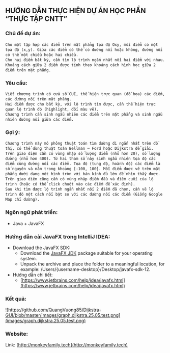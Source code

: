 ## HƯỚNG DẪN THỰC HIỆN DỰ ÁN HỌC PHẦN “THỰC TẬP CNTT”
### Chủ đề dự án:
```
Cho một tập hợp các điểm trên mặt phẳng tọa độ Oxy, mỗi điểm có một tọa độ (x,y). Giữa các điểm có thể có đường nối hoặc không, đường nối có thể một chiều hoặc hai chiều.
Cho hai điểm bất kỳ, cần tìm lộ trình ngắn nhất nối hai điểm với nhau. Khoảng cách giữa 2 điểm được tính theo khoảng cách hình học giữa 2 điểm trên mặt phẳng.
```
### Yêu cầu: 
```
Viết chương trình có cửa sổ GUI, thể hiện trực quan (đồ họa) các điểm, các đường nối trên mặt phẳng.
Hai điểm được cho bất kỳ, với lộ trình tìm được, cần thể hiện trực quan lộ trình đó (highlight, đổi màu vẽ).
Chương trình cần sinh ngẫu nhiên các điểm trên mặt phẳng và sinh ngẫu nhiên đường nối giữa các điểm.
```
### Gợi ý:
```
Chương trình này mô phỏng thuật toán tìm đường đi ngắn nhất trên đồ thị, có thể dùng thuật toán Bellman – Ford hoặc Dijkstra để giải.
Trên giao diện cần có vùng nhập số lượng điểm (nhỏ hơn 20), số lượng đường (nhỏ hơn 400). Từ hai tham số này sinh ngẫu nhiên tọa độ các điểm cùng đường nối các điểm. Tọa độ (tung độ, hoành độ) các điểm là số nguyên và nằm trong khoảng [-100, 100]. Mỗi điểm được vẽ trên mặt phẳng dưới dạng một hình tròn với bán kính đủ lớn để nhìn thấy được.
Trên giao diện cũng cần có vùng nhập điểm đầu và điểm cuối của lộ trình (hoặc có thể click chuột vào các điểm để xác định).
Sau khi tìm được lộ trình ngắn nhất nối 2 điểm đã chọn, cần vẽ lộ trình đó một cách nổi bật so với các đường nối các điểm (Giống Google Map chỉ đường).
```
### Ngôn ngữ phát triển:
* Java + JavaFX
### Hướng dẫn cài JavaFX trong IntelliJ IDEA:
* Download the JavaFX SDK﻿:
    - Download the [JavaFX JDK](https://gluonhq.com/products/javafx/) package suitable for your operating system.
    - Unpack the archive and place the folder to a meaningful location, for example: /Users/{username-desktop}/Desktop/javafx-sdk-12.
* Hướng dẫn chi tiết:
    - [https://www.jetbrains.com/help/idea/javafx.html](https://www.jetbrains.com/help/idea/javafx.html)
### Kết quả:
![https://github.com/QuangVuong85/Dijkstra-GUI/blob/master/images/graph.dijkstra.25.05.test.png](images/graph.dijkstra.25.05.test.png)
### Website:
Link: [http://monkeyfamily.tech](http://monkeyfamily.tech)
